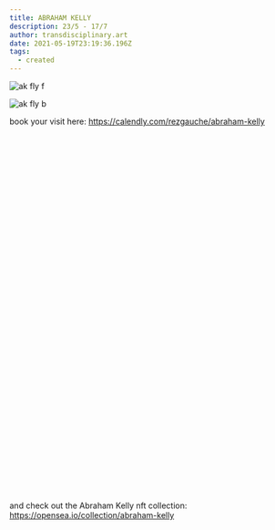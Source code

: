 ```yaml
---
title: ABRAHAM KELLY
description: 23/5 - 17/7
author: transdisciplinary.art
date: 2021-05-19T23:19:36.196Z
tags:
  - created
---
```

![](https://scontent-cdg2-1.xx.fbcdn.net/v/t1.6435-9/187544938_4291727674193409_2766423258864077798_n.jpg?_nc_cat=104&ccb=1-3&_nc_sid=0debeb&_nc_ohc=DIc1PUdfvWcAX_PHUPW&_nc_ht=scontent-cdg2-1.xx&oh=616f9a85661a35c75750fd05dc061dc0&oe=60CC5B55 "ak fly f")

![](https://scontent-cdg2-1.xx.fbcdn.net/v/t1.6435-9/188455087_4291727690860074_7384492162861934756_n.jpg?_nc_cat=107&ccb=1-3&_nc_sid=0debeb&_nc_ohc=2C4T1iDm9BsAX_NKKw9&_nc_ht=scontent-cdg2-1.xx&oh=d974397a7f8cdaaca4123df40448a0de&oe=60CAB431 "ak fly b")

book your visit here: <https://calendly.com/rezgauche/abraham-kelly>

<!-- Calendly inline widget begin -->

<div class="calendly-inline-widget" data-url="https://calendly.com/rezgauche/abraham-kelly?hide_event_type_details=1&hide_gdpr_banner=1&primary_color=e54abc" style="min-width:320px;height:630px;"></div>
<script type="text/javascript" src="https://assets.calendly.com/assets/external/widget.js" async></script>
<!-- Calendly inline widget end -->

and check out the Abraham Kelly nft collection: <https://opensea.io/collection/abraham-kelly>